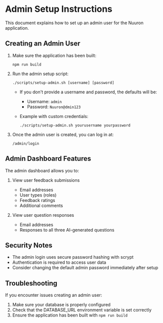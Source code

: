 # Admin Setup Instructions

This document explains how to set up an admin user for the Nuuron application.

## Creating an Admin User

1. Make sure the application has been built:
   ```
   npm run build
   ```

2. Run the admin setup script:
   ```
   ./scripts/setup-admin.sh [username] [password]
   ```

   - If you don't provide a username and password, the defaults will be:
     - Username: `admin`
     - Password: `Nuuron@dmin123`

   - Example with custom credentials:
     ```
     ./scripts/setup-admin.sh yourusername yourpassword
     ```

3. Once the admin user is created, you can log in at:
   ```
   /admin/login
   ```

## Admin Dashboard Features

The admin dashboard allows you to:

1. View user feedback submissions
   - Email addresses
   - User types (roles)
   - Feedback ratings
   - Additional comments

2. View user question responses
   - Email addresses
   - Responses to all three AI-generated questions

## Security Notes

- The admin login uses secure password hashing with scrypt
- Authentication is required to access user data
- Consider changing the default admin password immediately after setup

## Troubleshooting

If you encounter issues creating an admin user:

1. Make sure your database is properly configured
2. Check that the DATABASE_URL environment variable is set correctly
3. Ensure the application has been built with `npm run build`